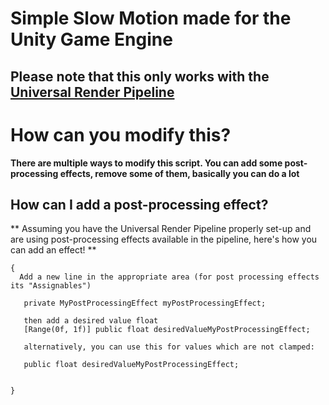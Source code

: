 # Simple Slow Motion made for the Unity Game Engine

## Please note that this only works with the [Universal Render Pipeline](https://docs.unity3d.com/Packages/com.unity.render-pipelines.universal@11.0/manual/)



# How can you modify this?
**There are multiple ways to modify this script. You can add some post-processing effects, remove some of them, basically you can do a lot**

## How can I add a post-processing effect?
** Assuming you have the Universal Render Pipeline properly set-up and are using post-processing effects available in the pipeline, here's how you can add an effect! **

```
{
  Add a new line in the appropriate area (for post processing effects its "Assignables")
   
   private MyPostProcessingEffect myPostProcessingEffect;
   
   then add a desired value float
   [Range(0f, 1f)] public float desiredValueMyPostProcessingEffect;
   
   alternatively, you can use this for values which are not clamped: 
   
   public float desiredValueMyPostProcessingEffect;
   
  
}
```
